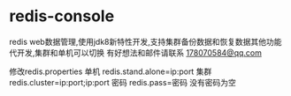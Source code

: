 # redis-console
redis web数据管理,使用jdk8新特性开发,支持集群备份数据和恢复数据其他功能代开发,集群和单机可以切换
有好想法和邮件请联系 178070584@qq.com

修改redis.properties 单机 redis.stand.alone=ip:port  集群 redis.cluster=ip:port;ip:port 密码 redis.pass=密码 没有密码为空
